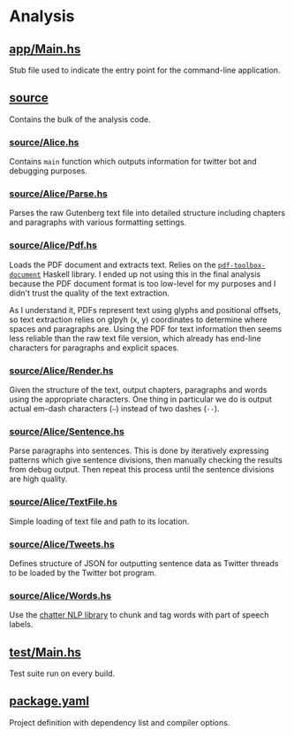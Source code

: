 # Analysis

## [app/Main.hs](app/Main.hs)
Stub file used to indicate the entry point for the command-line application.

## [source](https://github.com/scott-fleischman/alice-in-wonderland/tree/master/analysis/source)
Contains the bulk of the analysis code.

### [source/Alice.hs](source/Alice.hs)
Contains `main` function which outputs information for twitter bot and debugging purposes.

### [source/Alice/Parse.hs](source/Alice/Parse.hs)
Parses the raw Gutenberg text file into detailed structure including chapters and paragraphs with various formatting settings.

### [source/Alice/Pdf.hs](source/Alice/Pdf.hs)
Loads the PDF document and extracts text. Relies on the [`pdf-toolbox-document`](http://hackage.haskell.org/package/pdf-toolbox-document) Haskell library. I ended up not using this in the final analysis because the PDF document format is too low-level for my purposes and I didn't trust the quality of the text extraction.

As I understand it, PDFs represent text using glyphs and positional offsets, so text extraction relies on glpyh (x, y) coordinates to determine where spaces and paragraphs are. Using the PDF for text information then seems less reliable than the raw text file version, which already has end-line characters for paragraphs and explicit spaces.

### [source/Alice/Render.hs](source/Alice/Render.hs)
Given the structure of the text, output chapters, paragraphs and words using the appropriate characters. One thing in particular we do is output actual em-dash characters (`—`) instead of two dashes (`--`).

### [source/Alice/Sentence.hs](source/Alice/Sentence.hs)
Parse paragraphs into sentences. This is done by iteratively expressing patterns which give sentence divisions, then manually checking the results from debug output. Then repeat this process until the sentence divisions are high quality.

### [source/Alice/TextFile.hs](source/Alice/TextFile.hs)
Simple loading of text file and path to its location.

### [source/Alice/Tweets.hs](source/Alice/Tweets.hs)
Defines structure of JSON for outputting sentence data as Twitter threads to be loaded by the Twitter bot program.

### [source/Alice/Words.hs](source/Alice/Words.hs)
Use the [chatter NLP library](https://hackage.haskell.org/package/chatter) to chunk and tag words with part of speech labels.

## [test/Main.hs](test/Main.hs)
Test suite run on every build.

## [package.yaml](package.yaml)
Project definition with dependency list and compiler options.
